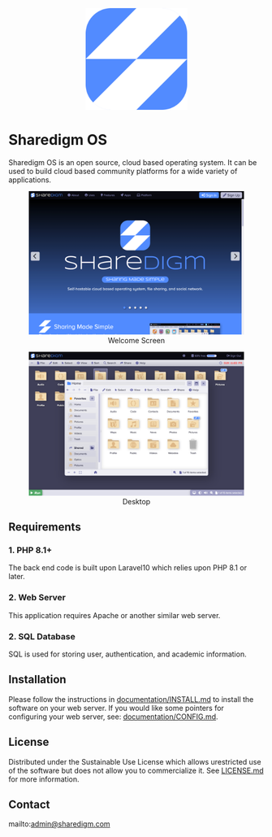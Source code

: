<p align="center" style="text-align:center">
	<img src="images/logos/logo.svg" width="200">
</p>

# Sharedigm OS

Sharedigm OS is an open source, cloud based operating system.  It can be used to build cloud based community platforms for a wide variety of applications.

<p>
    <figure>
        <img src="images/screen-shots/welcome.png" width="900" />
        <figcaption style="text-align:center">Welcome Screen</figcaption>
    </figure>
</p>

<p>
    <figure>
        <img src="images/screen-shots/desktop.png" width="900" />
        <figcaption style="text-align:center">Desktop</figcaption>
    </figure>
</p>

## Requirements

### 1. PHP 8.1+

The back end code is built upon Laravel10 which relies upon PHP 8.1 or later.

### 2. Web Server

This application requires Apache or another similar web server.

### 2. SQL Database

SQL is used for storing user, authentication, and academic information.

## Installation

Please follow the instructions in [documentation/INSTALL.md](documentation/INSTALL.md) to install the software on your web server.   If you would like some pointers for configuring your web server, see:  [documentation/CONFIG.md](documentation/CONFIG.md).

<!-- LICENSE -->
## License

Distributed under the Sustainable Use License which allows urestricted use of the software but does not allow you to commercialize it. See [LICENSE.md](LICENSE.md) for more information.

<!-- CONTACT -->
## Contact

mailto:admin@sharedigm.com